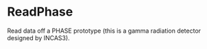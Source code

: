 # ReadPhase
Read data off a PHASE prototype (this is a gamma radiation detector designed by INCAS3). 
